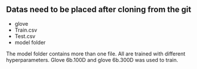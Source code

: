 ## Datas need to be placed after cloning from the git

- glove
- Train.csv
- Test.csv
- model folder

The model folder contains more than one file. All are trained with different hyperparameters.
Glove 6b.100D and glove 6b.300D was used to train. 

